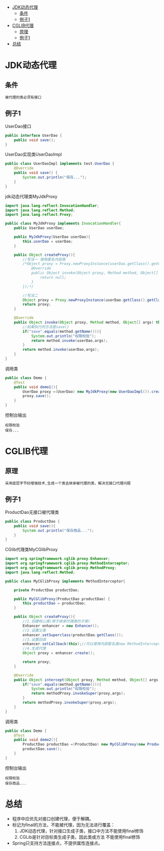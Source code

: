 
<!-- @import "[TOC]" {cmd="toc" depthFrom=1 depthTo=6 orderedList=false} -->

<!-- code_chunk_output -->

- [JDK动态代理](#jdk动态代理)
  - [条件](#条件)
  - [例子1](#例子1)
- [CGLIB代理](#cglib代理)
  - [原理](#原理)
  - [例子1](#例子1-1)
- [总结](#总结)

<!-- /code_chunk_output -->

# JDK动态代理
## 条件
`被代理的类必须有接口`

## 例子1
UserDao接口
```java
public interface UserDao {
    public void save();
}
```
UserDao实现类UserDaoImpl
```java
public class UserDaoImpl implements test.UserDao {
    @Override
    public void save() {
        System.out.println("保存...");
    }
}
```
jdk动态代理类MyJdkProxy
```java
import java.lang.reflect.InvocationHandler;
import java.lang.reflect.Method;
import java.lang.reflect.Proxy;

public class MyJdkProxy implements InvocationHandler{
    public UserDao userDao;

    public MyJdkProxy(UserDao userDao){
        this.userDao = userDao;
    }

    public Object createProxy(){
        //写法一 使用匿名内部类
        /*Object proxy = Proxy.newProxyInstance(userDao.getClass().getClassLoader(), userDao.getClass().getInterfaces(), new InvocationHandler() {
            @Override
            public Object invoke(Object proxy, Method method, Object[] args) throws Throwable {
                return null;
            }
        });*/

        //写法二
        Object proxy = Proxy.newProxyInstance(userDao.getClass().getClassLoader(),userDao.getClass().getInterfaces(),this);
        return proxy;
    }

    @Override
    public Object invoke(Object proxy, Method method, Object[] args) throws Throwable {
        //如果执行的方法是save()
        if("save".equals(method.getName())){
            System.out.println("权限校验");
            return method.invoke(userDao,args);
        }
        return method.invoke(userDao,args);
    }
}

```
调用类
```java
public class Demo {
    @Test
    public void demo1(){
        UserDao proxy =(UserDao) new MyJdkProxy(new UserDaoImpl()).createProxy();
        proxy.save();
    }
}
```
控制台输出
```
权限校验
保存...
```
# CGLIB代理
## 原理
`采用底层字节码增强技术,生成一个类去继承被代理的类，解决无接口代理问题`
## 例子1
ProductDao无接口被代理类
```java
public class ProductDao {
    public void save(){
        System.out.println("保存商品...");
    }
}
```
CGlib代理类MyCGlibProxy
```java
import org.springframework.cglib.proxy.Enhancer;
import org.springframework.cglib.proxy.MethodInterceptor;
import org.springframework.cglib.proxy.MethodProxy;
import java.lang.reflect.Method;

public class MyCGlibProxy implements MethodInterceptor{

    private ProductDao productDao;

    public MyCGlibProxy(ProductDao productDao) {
        this.productDao = productDao;
    }

    public Object createProxy(){
        //1.创建核心类(用于继承代理类的子类)
        Enhancer enhancer = new Enhancer();
        //2.设置父类
        enhancer.setSuperclass(productDao.getClass());
        //3.设置回调
        enhancer.setCallback(this);//可以使用内部匿名类new MethodInterceptor
        //4.生成代理
        Object proxy = enhancer.create();

        return proxy;
    }

    @Override
    public Object intercept(Object proxy, Method method, Object[] args, MethodProxy methodProxy) throws Throwable {
        if("save".equals(method.getName())){
            System.out.println("权限校验");
            return methodProxy.invokeSuper(proxy,args);
        }
        return methodProxy.invokeSuper(proxy,args);
    }
}
```
调用类
```java
public class Demo {
    @Test
    public void demo2(){
        ProductDao productDao =(ProductDao) new MyCGlibProxy(new ProductDao()).createProxy();
        productDao.save();
    }
}
````
控制台输出
```
权限校验
保存商品...
```
# 总结
- 程序中应优先对接口创建代理，便于解耦。
- 标记为final的方法，不能被代理，因为无法进行覆盖：
    1. JDK动态代理，针对接口生成子类，接口中方法不能使用final修饰
    1. CGLib是针对目标类生成子类，因此类或方法 不能使用final修饰
- Spring只支持方法连接点，不提供属性连接点。